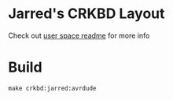 # Jarred's CRKBD Layout

Check out [user space readme](../../../../users/jarred/readme.md) for more info

# Build

```
make crkbd:jarred:avrdude
```
